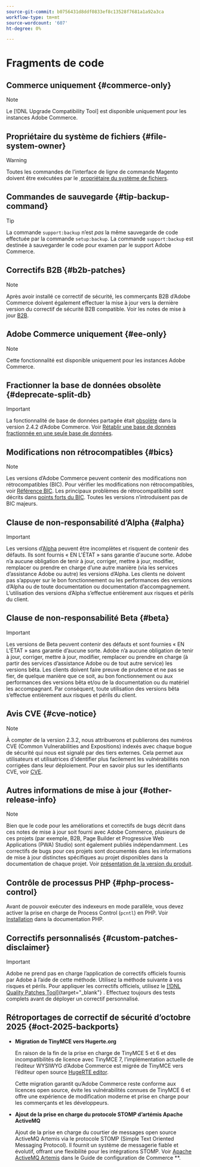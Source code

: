 ```yaml
---
source-git-commit: b0756431d8ddf0833ef8c13528f7681a1a92a3ca
workflow-type: tm+mt
source-wordcount: '607'
ht-degree: 0%

---
```

# Fragments de code

## Commerce uniquement {#commerce-only}

>[!NOTE]
>
>Le [!DNL Upgrade Compatibility Tool] est disponible uniquement pour les instances Adobe Commerce.

<!-- Configuration guide snippets -->

## Propriétaire du système de fichiers {#file-system-owner}

>[!WARNING]
>
>Toutes les commandes de l’interface de ligne de commande Magento doivent être exécutées par le [&#x200B; propriétaire du système de fichiers](/help/configuration/cli/config-cli.md#prerequisites).

## Commandes de sauvegarde {#tip-backup-command}

>[!TIP]
>
>La commande `support:backup` n’est _pas_ la même sauvegarde de code effectuée par la commande `setup:backup`. La commande `support:backup` est destinée à sauvegarder le code pour examen par le support Adobe Commerce.

## Correctifs B2B {#b2b-patches}

>[!NOTE]
>
>Après avoir installé ce correctif de sécurité, les commerçants B2B d’Adobe Commerce doivent également effectuer la mise à jour vers la dernière version du correctif de sécurité B2B compatible. Voir les notes de mise à jour [B2B](https://experienceleague.adobe.com/en/docs/commerce-admin/b2b/release-notes).

## Adobe Commerce uniquement {#ee-only}

>[!NOTE]
>
>Cette fonctionnalité est disponible uniquement pour les instances Adobe Commerce.

## Fractionner la base de données obsolète {#deprecate-split-db}

>[!IMPORTANT]
>
>La fonctionnalité de base de données partagée était [obsolète](https://community.magento.com/t5/Magento-DevBlog/Deprecation-of-Split-Database-in-Magento-Commerce/ba-p/465187?_ga=2.128934671.2024864496.1657558157-1596100530.1657558157) dans la version 2.4.2 d’Adobe Commerce. Voir [Rétablir une base de données fractionnée en une seule base de données](/help/configuration/storage/revert-split-database.md).

<!-- End of Configuration guide snippets -->

## Modifications non rétrocompatibles {#bics}

>[!NOTE]
>
>Les versions d’Adobe Commerce peuvent contenir des modifications non rétrocompatibles (BIC). Pour vérifier les modifications non rétrocompatibles, voir [Référence BIC](https://developer.adobe.com/commerce/php/development/backward-incompatible-changes/reference/). Les principaux problèmes de rétrocompatibilité sont décrits dans [points forts du BIC](https://developer.adobe.com/commerce/php/development/backward-incompatible-changes/). Toutes les versions n’introduisent pas de BIC majeurs.

## Clause de non-responsabilité d’Alpha {#alpha}

>[!IMPORTANT]
>
>Les versions d’[Alpha](/help/release/versioning-policy.md#alpha-patch-release) peuvent être incomplètes et risquent de contenir des défauts. Ils sont fournis « EN L&#39;ÉTAT » sans garantie d&#39;aucune sorte. Adobe n’a aucune obligation de tenir à jour, corriger, mettre à jour, modifier, remplacer ou prendre en charge d’une autre manière (via les services d’assistance Adobe ou autre) les versions d’Alpha. Les clients ne doivent pas s’appuyer sur le bon fonctionnement ou les performances des versions d’Alpha ou de toute documentation ou documentation d’accompagnement. L’utilisation des versions d’Alpha s’effectue entièrement aux risques et périls du client.

## Clause de non-responsabilité Beta {#beta}

>[!IMPORTANT]
>
>Les versions de Beta peuvent contenir des défauts et sont fournies « EN L’ÉTAT » sans garantie d’aucune sorte. Adobe n’a aucune obligation de tenir à jour, corriger, mettre à jour, modifier, remplacer ou prendre en charge (à partir des services d’assistance Adobe ou de tout autre service) les versions bêta. Les clients doivent faire preuve de prudence et ne pas se fier, de quelque manière que ce soit, au bon fonctionnement ou aux performances des versions bêta et/ou de la documentation ou du matériel les accompagnant. Par conséquent, toute utilisation des versions bêta s’effectue entièrement aux risques et périls du client.

## Avis CVE {#cve-notice}

>[!NOTE]
>
>À compter de la version 2.3.2, nous attribuerons et publierons des numéros CVE (Common Vulnerabilities and Expositions) indexés avec chaque bogue de sécurité qui nous est signalé par des tiers externes. Cela permet aux utilisateurs et utilisatrices d’identifier plus facilement les vulnérabilités non corrigées dans leur déploiement. Pour en savoir plus sur les identifiants CVE, voir [CVE](https://cve.mitre.org/).

## Autres informations de mise à jour {#other-release-info}

>[!NOTE]
>
>Bien que le code pour les améliorations et correctifs de bugs décrit dans ces notes de mise à jour soit fourni avec Adobe Commerce, plusieurs de ces projets (par exemple, B2B, Page Builder et Progressive Web Applications (PWA) Studio) sont également publiés indépendamment. Les correctifs de bugs pour ces projets sont documentés dans les informations de mise à jour distinctes spécifiques au projet disponibles dans la documentation de chaque projet. Voir [présentation de la version du produit](/help/release/release-notes/overview.md).

## Contrôle de processus PHP {#php-process-control}

Avant de pouvoir exécuter des indexeurs en mode parallèle, vous devez activer la prise en charge de Process Control (`pcntl`) en PHP. Voir [Installation](https://www.php.net/manual/en/pcntl.installation.php) dans la documentation PHP.

## Correctifs personnalisés {#custom-patches-disclaimer}

>[!IMPORTANT]
>
>Adobe ne prend pas en charge l’application de correctifs officiels fournis par Adobe à l’aide de cette méthode. Utilisez la méthode suivante à vos risques et périls. Pour appliquer les correctifs officiels, utilisez le [[!DNL Quality Patches Tool]](https://experienceleague.adobe.com/tools/commerce-quality-patches/index.html){target="_blank"} . Effectuez toujours des tests complets avant de déployer un correctif personnalisé.

## Rétroportages de correctif de sécurité d’octobre 2025 {#oct-2025-backports}

<!--These fixes were backported to 2.4.8-pe, 2.4.7-p8, and 2.4.6-p13-->

* **Migration de TinyMCE vers Hugerte.org**

  En raison de la fin de la prise en charge de TinyMCE 5 et 6 et des incompatibilités de licence avec TinyMCE 7, l’implémentation actuelle de l’éditeur WYSIWYG d’Adobe Commerce est migrée de TinyMCE vers l’éditeur open source [HugeRTE editor](https://hugerte.org/).

  Cette migration garantit qu’Adobe Commerce reste conforme aux licences open source, évite les vulnérabilités connues de TinyMCE 6 et offre une expérience de modification moderne et prise en charge pour les commerçants et les développeurs.

* **Ajout de la prise en charge du protocole STOMP d’artémis Apache ActiveMQ**

  Ajout de la prise en charge du courtier de messages open source ActiveMQ Artemis via le protocole STOMP (Simple Text Oriented Messaging Protocol). Il fournit un système de messagerie fiable et évolutif, offrant une flexibilité pour les intégrations STOMP. Voir [Apache ActiveMQ Artemis](https://experienceleague.adobe.com/en/docs/commerce-operations/configuration-guide/message-queues/message-queue-framework#apache-activemq-artemis-stomp) dans le Guide de configuration de Commerce **.

